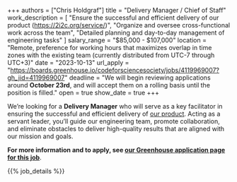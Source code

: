 +++
authors =  ["Chris Holdgraf"]
title = "Delivery Manager / Chief of Staff"
work_description = [
  "Ensure the successful and efficient delivery of our product (https://2i2c.org/service/)",
  "Organize and oversee cross-functional work across the team",
  "Detailed planning and day-to-day management of engineering tasks"
]
salary_range = "$85,000 - $107,000"
location = "Remote, preference for working hours that maximizes overlap in time zones with the existing team (currently distributed from UTC-7 through UTC+3)"
date = "2023-10-13"
url_apply = "https://boards.greenhouse.io/codeforsciencesociety/jobs/4119969007?gh_jid=4119969007"
deadline = "We will begin reviewing applications around **October 23rd**, and will accept them on a rolling basis until the position is filled."
open = true
show_date = true
+++

We’re looking for a **Delivery Manager** who will serve as a key facilitator in ensuring the successful and efficient delivery of [our product](https://2i2c.org/service/). Acting as a servant leader, you’ll guide our engineering team, promote collaboration, and eliminate obstacles to deliver high-quality results that are aligned with our mission and goals.

**For more information and to apply, see [our Greenhouse application page for this job](https://boards.greenhouse.io/codeforsciencesociety/jobs/4119969007?gh_jid=4119969007)**.

{{% job_details %}}
